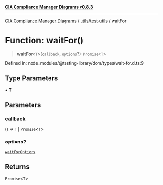 [**CIA Compliance Manager Diagrams v0.8.3**](../../../README.md)

***

[CIA Compliance Manager Diagrams](../../../modules.md) / [utils/test-utils](../README.md) / waitFor

# Function: waitFor()

> **waitFor**\<`T`\>(`callback`, `options`?): `Promise`\<`T`\>

Defined in: node\_modules/@testing-library/dom/types/wait-for.d.ts:9

## Type Parameters

• **T**

## Parameters

### callback

() => `T` \| `Promise`\<`T`\>

### options?

[`waitForOptions`](../interfaces/waitForOptions.md)

## Returns

`Promise`\<`T`\>
